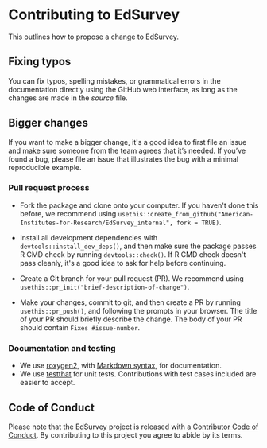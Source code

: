 # Contributing to EdSurvey

This outlines how to propose a change to EdSurvey. 

## Fixing typos

You can fix typos, spelling mistakes, or grammatical errors in the documentation directly using the GitHub web interface, as long as the changes are made in the _source_ file.

## Bigger changes

If you want to make a bigger change, it's a good idea to first file an issue and make sure someone from the team agrees that it’s needed.
If you’ve found a bug, please file an issue that illustrates the bug with a minimal reproducible example.

### Pull request process

*   Fork the package and clone onto your computer. If you haven't done this before, we recommend using `usethis::create_from_github("American-Institutes-for-Research/EdSurvey_internal", fork = TRUE)`.

*   Install all development dependencies with `devtools::install_dev_deps()`, and then make sure the package passes R CMD check by running `devtools::check()`. 
    If R CMD check doesn't pass cleanly, it's a good idea to ask for help before continuing. 
*   Create a Git branch for your pull request (PR). We recommend using `usethis::pr_init("brief-description-of-change")`.
*   Make your changes, commit to git, and then create a PR by running `usethis::pr_push()`, and following the prompts in your browser.
    The title of your PR should briefly describe the change.
    The body of your PR should contain `Fixes #issue-number`.

### Documentation and testing

*  We use [roxygen2](https://cran.r-project.org/package=roxygen2), with [Markdown syntax](https://cran.r-project.org/web/packages/roxygen2/vignettes/rd-formatting.html), for documentation.  
*  We use [testthat](https://cran.r-project.org/package=testthat) for unit tests. 
   Contributions with test cases included are easier to accept.  

## Code of Conduct

Please note that the EdSurvey project is released with a [Contributor Code of Conduct](CODE_OF_CONDUCT.md). By contributing to this
project you agree to abide by its terms.
